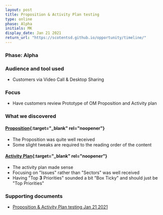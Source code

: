```yaml
---
layout: post
title: Proposition & Activity Plan testing
type: online
phase: Alpha
initials: MK
display_date: Jan 21 2021
return_url: "https://scotentsd.github.io/opportunity/timeline/"
---
```

### Phase: Alpha

### Audience and tool used
- Customers via Video Call & Desktop Sharing

### Focus
- Have customers review Prototype of OM Proposition and Activity plan

### What we discovered
#### [Proposition](https://cd2qdj.axshare.com/#id=8pdqr7&p=general_project_opp_support){:target="_blank" rel="noopener"}
- The Proposition was quite well received
- Some slight tweaks are required to the reading order of the content

#### [Activity Plan](https://scotentsd.github.io/testing/Activity.pdf){:target="_blank" rel="noopener"}
- The activity plan made sense
- Focusing on "Issues" rather than "Sectors" was well received
- Having "Top **3** Priorities" sounded a bit "Box Ticky" and should just be "Top Priorities"

### Supporting documents
- [Proposition & Activity Plan testing Jan 21 2021](#)
